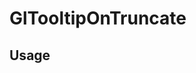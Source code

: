 # GlTooltipOnTruncate

<!-- STORY -->

<!--
Briefly describe the component's purpose here.
This should correspond to the short description in Pajamas' website: https://design.gitlab.com/components/status/
-->

## Usage

<!-- Provide technical information on how to use the component, add code examples if relevant. -->

<!--
## Dos and don'ts

If relevant, describe how the component is expected to be used, and how it's not.
-->

<!--
## Browser compatibility

If the component requires any polyfill or fallback on certain browsers, describe those requirements
here.
-->

<!--
## Edge cases

If the component has some known limitations, describe them here.
-->

<!--
## Deprecation warning

If and when this component introduced API changes that would require deprecating old APIs, describe
the changes here, and provide a migration paths to the new API.
-->
